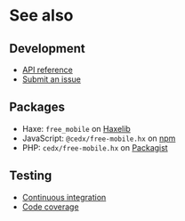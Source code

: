 # See also

## Development
- [API reference](https://api.belin.io/free-mobile.hx)
- [Submit an issue](https://git.belin.io/cedx/free-mobile.hx/issues)

## Packages
- Haxe: `free_mobile` on [Haxelib](https://lib.haxe.org/p/free_mobile)
- JavaScript: `@cedx/free-mobile.hx` on [npm](https://www.npmjs.com/package/@cedx/free-mobile.hx)
- PHP: `cedx/free-mobile.hx` on [Packagist](https://packagist.org/packages/cedx/free-mobile.hx)

## Testing
- [Continuous integration](https://github.com/cedx/free-mobile.hx/actions)
- [Code coverage](https://coveralls.io/github/cedx/free-mobile.hx)
